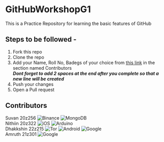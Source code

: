 # GitHubWorkshopG1
This is a Practice Repository for learning the basic features of GitHub

## Steps to be followed -
1. Fork this repo
2. Clone the repo
3. Add your Name, Roll No, Badegs of your choice from [this link](https://ileriayo.github.io/markdown-badges/) in the section named Contributors  
    ***Dont forget to add 2 spaces at the end after you complete so that a new line will be created***  
4. Push your changes
5. Open a Pull request

## Contributors

Suvan 20z256 ![Binance](https://img.shields.io/badge/Binance-FCD535?style=for-the-badge&logo=binance&logoColor=white) ![MongoDB](https://img.shields.io/badge/MongoDB-%234ea94b.svg?style=for-the-badge&logo=mongodb&logoColor=white)   
Nithiin 20z322 ![iOS](https://img.shields.io/badge/iOS-000000?style=for-the-badge&logo=ios&logoColor=white) ![Arduino](https://img.shields.io/badge/-Arduino-00979D?style=for-the-badge&logo=Arduino&logoColor=white)  
Dhakkshin 22z215 ![Tor](https://img.shields.io/badge/Tor-7D4698?style=for-the-badge&logo=Tor-Browser&logoColor=white) ![Android](https://img.shields.io/badge/Android-3DDC84?style=for-the-badge&logo=android&logoColor=white) ![Google](https://img.shields.io/badge/google-4285F4?style=for-the-badge&logo=google&logoColor=white)    
Amruth 21z301 ![Google](https://img.shields.io/badge/google%20assistant-4285F4?style=for-the-badge&logo=google%20assistant&logoColor=white)

